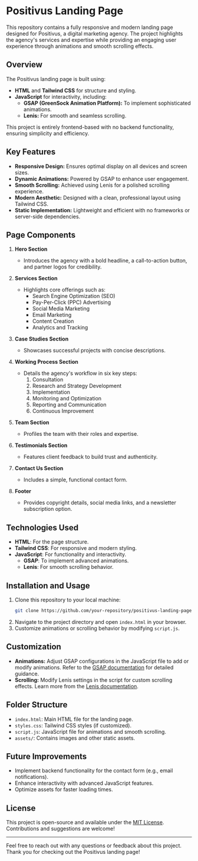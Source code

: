 # Positivus Landing Page

This repository contains a fully responsive and modern landing page designed for Positivus, a digital marketing agency. The project highlights the agency's services and expertise while providing an engaging user experience through animations and smooth scrolling effects.

## Overview
The Positivus landing page is built using:
- **HTML** and **Tailwind CSS** for structure and styling.
- **JavaScript** for interactivity, including:
  - **GSAP (GreenSock Animation Platform):** To implement sophisticated animations.
  - **Lenis:** For smooth and seamless scrolling.

This project is entirely frontend-based with no backend functionality, ensuring simplicity and efficiency.

## Key Features
- **Responsive Design:** Ensures optimal display on all devices and screen sizes.
- **Dynamic Animations:** Powered by GSAP to enhance user engagement.
- **Smooth Scrolling:** Achieved using Lenis for a polished scrolling experience.
- **Modern Aesthetic:** Designed with a clean, professional layout using Tailwind CSS.
- **Static Implementation:** Lightweight and efficient with no frameworks or server-side dependencies.

## Page Components
1. **Hero Section**
   - Introduces the agency with a bold headline, a call-to-action button, and partner logos for credibility.

2. **Services Section**
   - Highlights core offerings such as:
     - Search Engine Optimization (SEO)
     - Pay-Per-Click (PPC) Advertising
     - Social Media Marketing
     - Email Marketing
     - Content Creation
     - Analytics and Tracking

3. **Case Studies Section**
   - Showcases successful projects with concise descriptions.

4. **Working Process Section**
   - Details the agency's workflow in six key steps:
     1. Consultation
     2. Research and Strategy Development
     3. Implementation
     4. Monitoring and Optimization
     5. Reporting and Communication
     6. Continuous Improvement

5. **Team Section**
   - Profiles the team with their roles and expertise.

6. **Testimonials Section**
   - Features client feedback to build trust and authenticity.

7. **Contact Us Section**
   - Includes a simple, functional contact form.

8. **Footer**
   - Provides copyright details, social media links, and a newsletter subscription option.

## Technologies Used
- **HTML**: For the page structure.
- **Tailwind CSS**: For responsive and modern styling.
- **JavaScript**: For functionality and interactivity.
  - **GSAP**: To implement advanced animations.
  - **Lenis**: For smooth scrolling behavior.

## Installation and Usage
1. Clone this repository to your local machine:
   ```bash
   git clone https://github.com/your-repository/positivus-landing-page.git
   ```
2. Navigate to the project directory and open `index.html` in your browser.
3. Customize animations or scrolling behavior by modifying `script.js`.

## Customization
- **Animations:** Adjust GSAP configurations in the JavaScript file to add or modify animations. Refer to the [GSAP documentation](https://greensock.com/docs/) for detailed guidance.
- **Scrolling:** Modify Lenis settings in the script for custom scrolling effects. Learn more from the [Lenis documentation](https://lenis.studiofreight.com/).

## Folder Structure
- `index.html`: Main HTML file for the landing page.
- `styles.css`: Tailwind CSS styles (if customized).
- `script.js`: JavaScript file for animations and smooth scrolling.
- `assets/`: Contains images and other static assets.

## Future Improvements
- Implement backend functionality for the contact form (e.g., email notifications).
- Enhance interactivity with advanced JavaScript features.
- Optimize assets for faster loading times.

## License
This project is open-source and available under the [MIT License](LICENSE). Contributions and suggestions are welcome!

---
Feel free to reach out with any questions or feedback about this project. Thank you for checking out the Positivus landing page!

